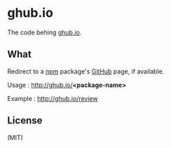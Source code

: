 
# ghub.io

The code behing [ghub.io](http://ghub.io/).

## What

Redirect to a <a href="http://npmjs.org">npm</a> package's <a href="https://github.com">GitHub</a> page, if available.

Usage   : http://ghub.io/<strong>&lt;package-name&gt;</strong>

Example : <a href="http://ghub.io/review">http://ghub.io/review</a>

## License

(MIT)
